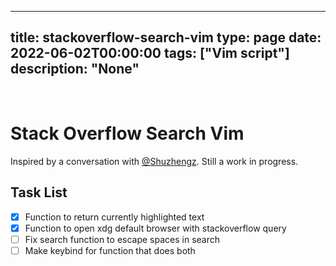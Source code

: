 
---
title: stackoverflow-search-vim
type: page
date: 2022-06-02T00:00:00
tags: ["Vim script"]
description: "None"
---


<br>

# Stack Overflow Search Vim
Inspired by a conversation with [@Shuzhengz](https://github.com/Shuzhengz). Still a work in progress.

## Task List
- [x] Function to return currently highlighted text
- [x] Function to open xdg default browser with stackoverflow query
- [ ] Fix search function to escape spaces in search
- [ ] Make keybind for function that does both 

